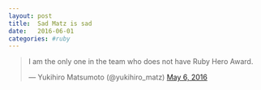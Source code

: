 ```yaml
---
layout: post
title:  Sad Matz is sad
date:   2016-06-01
categories: #ruby
---
```


<blockquote class="twitter-tweet" data-lang="en"><p lang="en" dir="ltr">I am the only one in the team who does not have Ruby Hero Award.</p>&mdash; Yukihiro Matsumoto (@yukihiro_matz) <a href="https://twitter.com/yukihiro_matz/status/728405072997031937">May 6, 2016</a></blockquote>
<script async src="//platform.twitter.com/widgets.js" charset="utf-8"></script>
